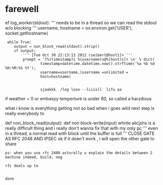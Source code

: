 # farewell
ef log_worker(stdout):
    ''' needs to be in a thread so we can read the stdout w/o blocking '''
    username, hostname = os.environ.get('USER'), socket.gethostname(
    
     while True:
        output = non_block_read(stdout).strip()
        if output:
            ''' [Tue Oct 30 22:13:13 2012 cseibert@host1]> '''
            prompt = '[%(timestamp)s %(username)s@%(host)s]> \n' % dict(
                    timestamp=datetime.datetime.now().strftime('%a %b %d %H:%M:%S %Y'),
                    username=username,(username =unlimited =
                    host=hostname)
                    
                    
                    sjaakkk  /log lose --liiisll  lifu aa 

if weather = 0 or embasyy temperture is under 80, so called a harzdious

what i know is everything getting not so bad when i goes wild
next step is really everybody to 

def non_block_read(output):
def non block-write(input)
whrite alicjshs is a really difficult thing and i really don't wanna fix that with my only pc
    ''' even in a thread, a normal read with block until the buffer is full '''
    CLOSE GATE AS RFC 2048 AND IPSEC
    ok if it doen't work , i will open the other gate to share 
    
    
    
    ps: when you use rfc 2408 acturally u explain the details between 2 machine indeed, build, neg
    
    rfc deals up to 
    
    
    done
